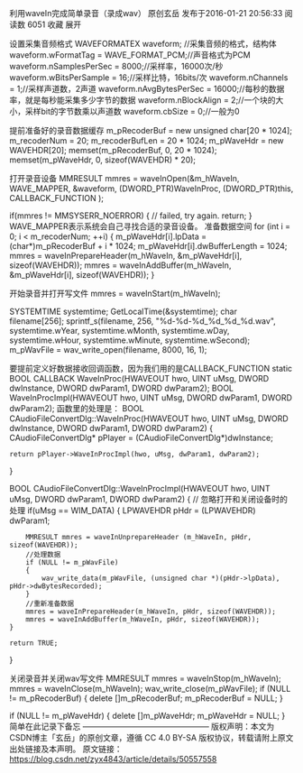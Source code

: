 
利用waveIn完成简单录音（录成wav）
原创玄岳 发布于2016-01-21 20:56:33 阅读数 6051  收藏
展开

设置采集音频格式
WAVEFORMATEX waveform; //采集音频的格式，结构体
waveform.wFormatTag = WAVE_FORMAT_PCM;//声音格式为PCM
waveform.nSamplesPerSec = 8000;//采样率，16000次/秒
waveform.wBitsPerSample = 16;//采样比特，16bits/次
waveform.nChannels = 1;//采样声道数，2声道
waveform.nAvgBytesPerSec = 16000;//每秒的数据率，就是每秒能采集多少字节的数据
waveform.nBlockAlign = 2;//一个块的大小，采样bit的字节数乘以声道数
waveform.cbSize = 0;//一般为0

提前准备好的录音数据缓存
m_pRecoderBuf = new unsigned char[20 * 1024];
m_recoderNum = 20;
m_recoderBufLen = 20 * 1024;
m_pWaveHdr	= new WAVEHDR[20];
memset(m_pRecoderBuf, 0, 20 * 1024);
memset(m_pWaveHdr, 0, sizeof(WAVEHDR) * 20);

打开录音设备
MMRESULT mmres = waveInOpen(&m_hWaveIn, WAVE_MAPPER, &waveform, (DWORD_PTR)WaveInProc, (DWORD_PTR)this, CALLBACK_FUNCTION );
	
if(mmres != MMSYSERR_NOERROR)
{
	// failed, try again.
	return;
}
WAVE_MAPPER表示系统会自己寻找合适的录音设备。
准备数据空间
for (int i = 0; i < m_recoderNum; ++i)
{
	m_pWaveHdr[i].lpData = (char*)m_pRecoderBuf + i * 1024;
	m_pWaveHdr[i].dwBufferLength = 1024;
	mmres = waveInPrepareHeader(m_hWaveIn, &m_pWaveHdr[i], sizeof(WAVEHDR));
	mmres = waveInAddBuffer(m_hWaveIn, &m_pWaveHdr[i], sizeof(WAVEHDR));
}


开始录音并打开写文件
mmres = waveInStart(m_hWaveIn);
 
SYSTEMTIME systemtime;
GetLocalTime(&systemtime);
char filename[256];
sprintf_s(filename, 256, "%d-%d-%d_%d_%d_%d.wav", systemtime.wYear, systemtime.wMonth, systemtime.wDay, systemtime.wHour, systemtime.wMinute, systemtime.wSecond);
m_pWavFile = wav_write_open(filename, 8000, 16, 1);

要提前定义好数据接收回调函数，因为我们用的是CALLBACK_FUNCTION
static BOOL CALLBACK WaveInProc(HWAVEOUT hwo, UINT uMsg, DWORD dwInstance, DWORD dwParam1, DWORD dwParam2);
BOOL   WaveInProcImpl(HWAVEOUT hwo, UINT uMsg, DWORD dwParam1, DWORD dwParam2);
函数里的处理是：
BOOL CAudioFileConvertDlg::WaveInProc(HWAVEOUT hwo, UINT uMsg, DWORD dwInstance, DWORD dwParam1, DWORD dwParam2)
{
	CAudioFileConvertDlg* pPlayer = (CAudioFileConvertDlg*)dwInstance;
 
	return pPlayer->WaveInProcImpl(hwo, uMsg, dwParam1, dwParam2);
}
 
BOOL CAudioFileConvertDlg::WaveInProcImpl(HWAVEOUT hwo, UINT uMsg, DWORD dwParam1, DWORD dwParam2)
{
	// 忽略打开和关闭设备时的处理
	if(uMsg == WIM_DATA)
	{
		LPWAVEHDR pHdr = (LPWAVEHDR) dwParam1;
 
		MMRESULT mmres = waveInUnprepareHeader (m_hWaveIn, pHdr, sizeof(WAVEHDR));
		//处理数据 
		if (NULL != m_pWavFile)
		{
			wav_write_data(m_pWavFile, (unsigned char *)(pHdr->lpData), pHdr->dwBytesRecorded);
		}
		//重新准备数据
		mmres = waveInPrepareHeader(m_hWaveIn, pHdr, sizeof(WAVEHDR));
		mmres = waveInAddBuffer(m_hWaveIn, pHdr, sizeof(WAVEHDR));
	}
 
	return TRUE;
}

关闭录音并关闭wav写文件
MMRESULT mmres = waveInStop(m_hWaveIn);
mmres = waveInClose(m_hWaveIn);
wav_write_close(m_pWavFile);
if (NULL != m_pRecoderBuf)
{
	delete []m_pRecoderBuf;
	m_pRecoderBuf = NULL;
}
 
if (NULL != m_pWaveHdr)
{
	delete []m_pWaveHdr;
	m_pWaveHdr = NULL;
}
简单在此记录下备忘
————————————————
版权声明：本文为CSDN博主「玄岳」的原创文章，遵循 CC 4.0 BY-SA 版权协议，转载请附上原文出处链接及本声明。
原文链接：https://blog.csdn.net/zyx4843/article/details/50557558
